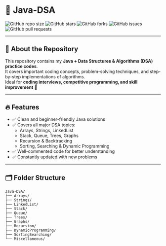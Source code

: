 # 🚀 Java-DSA  

![GitHub repo size](https://img.shields.io/github/repo-size/abhijitpavse/Java-DSA?color=blue)
![GitHub stars](https://img.shields.io/github/stars/abhijitpavse/Java-DSA?style=social)
![GitHub forks](https://img.shields.io/github/forks/abhijitpavse/Java-DSA?style=social)
![GitHub issues](https://img.shields.io/github/issues/abhijitpavse/Java-DSA)
![GitHub pull requests](https://img.shields.io/github/issues-pr/abhijitpavse/Java-DSA)

---

## 📖 About the Repository
This repository contains my **Java + Data Structures & Algorithms (DSA) practice codes**.  
It covers important coding concepts, problem-solving techniques, and step-by-step implementations of algorithms.  
Ideal for **coding interviews, competitive programming, and skill improvement** 🚀  

---

## 🔥 Features
- ✅ Clean and beginner-friendly Java solutions  
- ✅ Covers all major DSA topics:
  - Arrays, Strings, LinkedList  
  - Stack, Queue, Trees, Graphs  
  - Recursion & Backtracking  
  - Sorting, Searching & Dynamic Programming  
- ✅ Well-commented code for better understanding  
- ✅ Constantly updated with new problems  

---

## 🗂 Folder Structure

```
Java-DSA/
├── Arrays/
├── Strings/
├── LinkedList/
├── Stack/
├── Queue/
├── Trees/
├── Graphs/
├── Recursion/
├── DynamicProgramming/
├── SortingSearching/
└── Miscellaneous/
```
